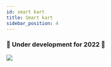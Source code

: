 ```yaml
---
id: smart kart
title: Smart kart
sidebar_position: 4
---
```


### 🚧 Under development for 2022 🚧

![](/img/niftykart_v01.png)
